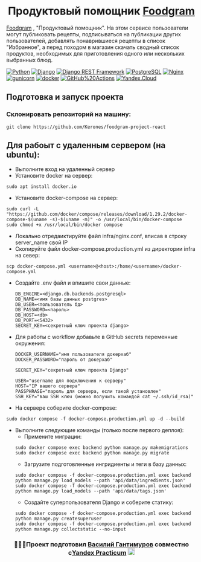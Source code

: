<h1 align="center"> Продуктовый помощник <a href="http://food-gramm.sytes.net/" target="_blank">Foodgram</a></h1>

<a href="http://food-gramm.sytes.net/" target="_blank">Foodgram</a> , "Продуктовый помощник". На этом сервисе пользователи могут публиковать рецепты, подписываться на публикации других пользователей, добавлять понаврившиеся рецепты в список "Избранное", а перед походом в магазин скачать сводный список продуктов, необходимых для приготовления одного или нескольких выбранных блюд.

[![Python](https://img.shields.io/badge/-Python-464646?style=flat-square&logo=Python)](https://www.python.org/)
[![Django](https://img.shields.io/badge/-Django-464646?style=flat-square&logo=Django)](https://www.djangoproject.com/)
[![Django REST Framework](https://img.shields.io/badge/-Django%20REST%20Framework-464646?style=flat-square&logo=Django%20REST%20Framework)](http://food-gramm.sytes.net/api/docs/)
[![PostgreSQL](https://img.shields.io/badge/-PostgreSQL-464646?style=flat-square&logo=PostgreSQL)](https://www.postgresql.org/)
[![Nginx](https://img.shields.io/badge/-NGINX-464646?style=flat-square&logo=NGINX)](https://nginx.org/ru/)
[![gunicorn](https://img.shields.io/badge/-gunicorn-464646?style=flat-square&logo=gunicorn)](https://gunicorn.org/)
[![docker](https://img.shields.io/badge/-Docker-464646?style=flat-square&logo=docker)](https://www.docker.com/)
[![GitHub%20Actions](https://img.shields.io/badge/-GitHub%20Actions-464646?style=flat-square&logo=GitHub%20actions)](https://github.com/features/actions)
[![Yandex.Cloud](https://img.shields.io/badge/-Yandex.Cloud-464646?style=flat-square&logo=Yandex.Cloud)](https://cloud.yandex.ru/)

## Подготовка и запуск проекта
### Склонировать репозиторий на машину:
```
git clone https://github.com/Kerones/foodgram-project-react
```
## Для рабоыт с удаленным сервером (на ubuntu):
* Выполните вход на удаленный сервер
* Установите docker на сервер:
```
sudo apt install docker.io 
```
* Установите docker-compose на сервер:

```
sudo curl -L "https://github.com/docker/compose/releases/download/1.29.2/docker-compose-$(uname -s)-$(uname -m)" -o /usr/local/bin/docker-compose
sudo chmod +x /usr/local/bin/docker compose
```
* Локально отредаиктируйте файл infra/nginx.conf, вписав в строку server_name свой IP
* Скопируйте файл docker-compose.production.yml из директории infra на север:
```
scp docker-compose.yml <username>@<host>:/home/<username>/docker-compose.yml
```
* Создайте .env файл и впишите свои данные: 
    ```
    DB_ENGINE=<django.db.backends.postgresql>
    DB_NAME=<имя базы данных postgres>
    DB_USER=<пользователь бд>
    DB_PASSWORD=<пароль>
    DB_HOST=<db>
    DB_PORT=<5432>
    SECRET_KEY=<секретный ключ проекта django>
    ```
* Для работы с workflow добавьте в GitHub secrets переменные окружения:
    ```
    DOCKER_USERNAME="имя пользователя докерхаб"
    DOCKER_PASSWORD="пароль от докерхаб"
        
    SECRET_KEY="секретный ключ проекта Django"
    
    USER="username для подключения к серверу"
    HOST="IP вашего сервера"
    PASSPHRASE="пароль для сервера, если такой установлен"
    SSH_KEY="ваш SSH ключ (можно получить командой cat ~/.ssh/id_rsa)"
    ```
* На сервере соберите docker-compose:
  
```
sudo docker compose -f docker-compose.production.yml up -d --build
```
* Выполните следующие команды (только после первого деплоя):
    - Примените миграции:
    ```
    sudo docker compose exec backend python manage.py makemigrations
    sudo docker compose exec backend python manage.py migrate
    ```
    - Загрузите подготовленные ингридиенты и теги в базу данных:
    ```
    sudo docker compose -f docker-compose.production.yml exec backend python manage.py load_models --path 'api/data/ingredients.json'
    sudo docker compose -f docker-compose.production.yml exec backend python manage.py load_models --path 'api/data/tags.json'
    ```
    - Создайте суперпользователя Django и соберите статику:
    ```
    sudo docker compose -f docker-compose.production.yml exec backend python manage.py createsuperuser
    sudo docker compose -f docker-compose.production.yml exec backend python manage.py collectstatic --no-input
    ```      
<h3 align="center"> 👨🏼‍💻Проект подготовил <a href="https://github.com/Kerones/" target="_blank">Василий Гантимуров</a> совместно с<a href="https://github.com/yandex-praktikum/"target="_blank">Yandex Practicum</a> <img src="https://yt3.googleusercontent.com/-pnsqu0xQYwxMhUVq-HZJHf691DEhTlEl1fZvjUtUwJIKMyTqXDBVvK7d2dSjFUTYdHFpTYvAo8=s900-c-k-c0x00ffffff-no-rj" height="18"</h3>